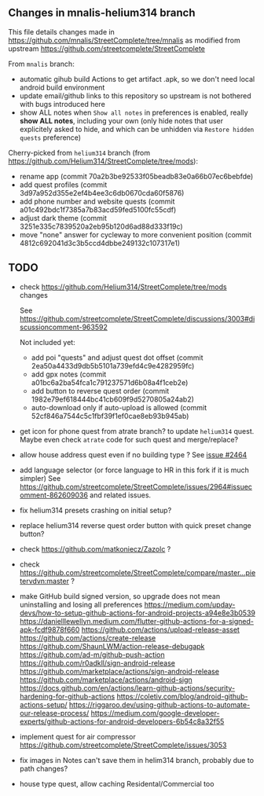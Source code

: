 ## Changes in mnalis-helium314 branch

This file details changes made in https://github.com/mnalis/StreetComplete/tree/mnalis
as modified from upstream https://github.com/streetcomplete/StreetComplete

From `mnalis` branch:
* automatic gihub build Actions
  to get artifact .apk, so we don't need local android build environment
* update email/github links to this repository
  so upstream is not bothered with bugs introduced here
* show ALL notes
  when `Show all notes` in preferences is enabled, really **show ALL notes**,
  including your own (only hide notes that user explicitely asked to hide,
  and which can be unhidden via `Restore hidden quests` preference)

Cherry-picked from `helium314` branch (from https://github.com/Helium314/StreetComplete/tree/mods):
* rename app (commit 70a2b3be92533f05beadb83e0a66b07ec6bebfde)
* add quest profiles (commit 3d97a952d355e2ef4b4ee3c6db0670cda60f5876)
* add phone number and website quests (commit a01c492bdc1f7385a7b83acd59fed5100fc55cdf)
* adjust dark theme (commit 3251e335c7839520a2eb95b120d6ad88d333f19c)
* move "none" answer for cycleway to more convenient position (commit 4812c692041d3c3b5ccd4dbbe249132c107317e1)


## TODO
* check https://github.com/Helium314/StreetComplete/tree/mods changes

  See https://github.com/streetcomplete/StreetComplete/discussions/3003#discussioncomment-963592

  Not included yet:
    * add poi "quests" and adjust quest dot offset (commit 2ea50a4433d9db5b5101a739efd4c9e4282959fc)
    * add gpx notes (commit a01bc6a2ba54fca1c791237571d6b08a4f1ceb2e)
    * add button to reverse quest order (commit 1982e79ef618444bc41cb609f9d5270805a24ab2)
    * auto-download only if auto-upload is allowed (commit 52cf846a7544c5c1fbf39f1ef0cae8eb93b945ab)

* get icon for phone quest from atrate branch?
  to update `helium314` quest.
  Maybe even check `atrate` code for such quest and merge/replace?

* allow house address quest even if no building type ?
  See [issue #2464](https://github.com/streetcomplete/StreetComplete/issues/2464)
* add language selector (or force language to HR in this fork if it is much simpler)
  See https://github.com/streetcomplete/StreetComplete/issues/2964#issuecomment-862609036 and related issues.
* fix helium314 presets crashing on initial setup?
* replace helium314 reverse quest order button with quick preset change button?
* check https://github.com/matkoniecz/Zazolc ?
* check https://github.com/streetcomplete/StreetComplete/compare/master...pietervdvn:master ?
* make GitHub build signed version, so upgrade does not mean uninstalling and losing all preferences
  https://medium.com/upday-devs/how-to-setup-github-actions-for-android-projects-a94e8e3b0539
  https://danielllewellyn.medium.com/flutter-github-actions-for-a-signed-apk-fcdf9878f660
  https://github.com/actions/upload-release-asset
  https://github.com/actions/create-release
  https://github.com/ShaunLWM/action-release-debugapk
  https://github.com/ad-m/github-push-action
  https://github.com/r0adkll/sign-android-release
  https://github.com/marketplace/actions/sign-android-release
  https://github.com/marketplace/actions/android-sign
  https://docs.github.com/en/actions/learn-github-actions/security-hardening-for-github-actions
  https://coletiv.com/blog/android-github-actions-setup/
  https://riggaroo.dev/using-github-actions-to-automate-our-release-process/
  https://medium.com/google-developer-experts/github-actions-for-android-developers-6b54c8a32f55
* implement quest for air compressor
  https://github.com/streetcomplete/StreetComplete/issues/3053
* fix images in Notes
  can't save them in helim314 branch, probably due to path changes?
* house type quest, allow caching Residental/Commercial too
